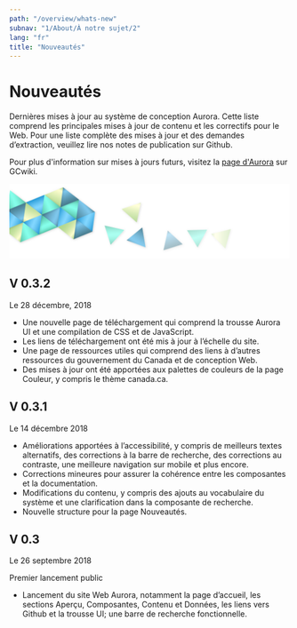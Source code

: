 ```yaml
---
path: "/overview/whats-new"
subnav: "1/About/À notre sujet/2"
lang: "fr"
title: "Nouveautés"
---
```


<helmet>
<title> Nouveautés - Système de conception Aurora </title>
</helmet>

# Nouveautés

Dernières mises à jour au système de conception Aurora. Cette liste comprend les principales mises à jour de contenu et les correctifs pour le Web. Pour une liste complète des mises à jour et des demandes d’extraction, veuillez lire nos notes de publication sur Github.

Pour plus d'information sur mises à jours futurs, visitez la [page d'Aurora](https://wiki.gccollab.ca/Aurora) sur GCwiki.

![Aurora banner](../../../img\aurora-banner-small.png)

## V 0.3.2
Le 28 décembre, 2018

* Une nouvelle page de téléchargement qui comprend la trousse Aurora UI et une compilation de CSS et de JavaScript.
* Les liens de téléchargement ont été mis à jour à l’échelle du site. 
* Une page de ressources utiles qui comprend des liens à d’autres ressources du gouvernement du Canada et de conception Web. 
* Des mises à jour ont été apportées aux palettes de couleurs de la page Couleur, y compris le thème canada.ca.

## V 0.3.1
Le 14 décembre 2018

* Améliorations apportées à l’accessibilité, y compris de meilleurs textes alternatifs, des corrections à la barre de recherche, des corrections au contraste, une meilleure navigation sur mobile et plus encore. 
* Corrections mineures pour assurer la cohérence entre les composantes et la documentation.
* Modifications du contenu, y compris des ajouts au vocabulaire du système et une clarification dans la composante de recherche. 
* Nouvelle structure pour la page Nouveautés.

## V 0.3
Le 26 septembre 2018

Premier lancement public

* Lancement du site Web Aurora, notamment la page d’accueil, les sections Aperçu, Composantes, Contenu et Données, les liens vers Github et la trousse UI; une barre de recherche fonctionnelle.
